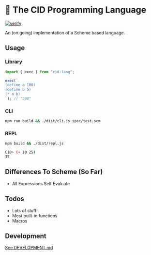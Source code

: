 # 🧩 The CID Programming Language

[![verify](https://github.com/kyleect/cid-lang/actions/workflows/ci.yml/badge.svg)](https://github.com/kyleect/cid-lang/actions/workflows/ci.yml)

An (on going) implementation of a Scheme based language.

## Usage

### Library

```typescript
import { exec } from "cid-lang";

exec(`
(define a 100)
(define b 5)
(* a b)
`); // "500"
```

### CLI

```bash
npm run build && ./dist/cli.js spec/test.scm
```

### REPL

```bash
npm build && ./dist/repl.js

CID> (+ 10 25)
35
```

## Differences To Scheme (So Far)

- All Expressions Self Evaluate

## Todos

- Lots of stuff!
- Most built-in functions
- Macros

## Development

[See DEVELOPMENT.md](DEVELOPMENT.md)
